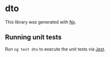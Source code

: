 # dto

This library was generated with [Nx](https://nx.dev).

## Running unit tests

Run `ng test dto` to execute the unit tests via [Jest](https://jestjs.io).
